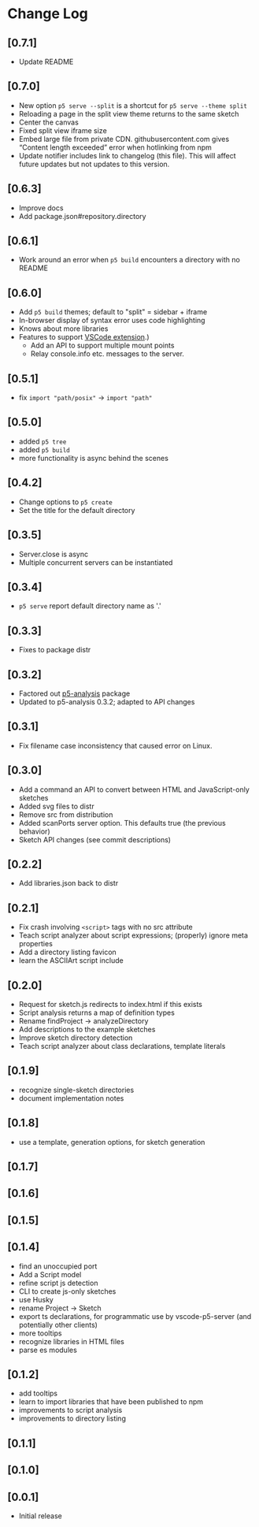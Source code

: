 # Change Log

## [0.7.1]

- Update README

## [0.7.0]

- New option `p5 serve --split` is a shortcut for `p5 serve --theme split`
- Reloading a page in the split view theme returns to the same sketch
- Center the canvas
- Fixed split view iframe size
- Embed large file from private CDN. githubusercontent.com gives “Content length
  exceeded” error when hotlinking from npm
- Update notifier includes link to changelog (this file). This will affect
  future updates but not updates to this version.

## [0.6.3]

- Improve docs
- Add package.json#repository.directory

## [0.6.1]

- Work around an error when `p5 build` encounters a directory with no README

## [0.6.0]

- Add `p5 build` themes; default to "split" = sidebar + iframe
- In-browser display of syntax error uses code highlighting
- Knows about more libraries
- Features to support [VSCode
  extension](https://marketplace.visualstudio.com/items?itemName=osteele.p5-server).)
  - Add an API to support multiple mount points
  - Relay console.info etc. messages to the server.

## [0.5.1]

- fix `import "path/posix"` -> `import "path"`

## [0.5.0]

- added `p5 tree`
- added `p5 build`
- more functionality is async behind the scenes

## [0.4.2]

- Change options to `p5 create`
- Set the title for the default directory

## [0.3.5]

- Server.close is async
- Multiple concurrent servers can be instantiated

## [0.3.4]

- `p5 serve` report default directory name as '.'

## [0.3.3]

- Fixes to package distr

## [0.3.2]

- Factored out [p5-analysis](https://www.npmjs.com/package/p5-analysis) package
- Updated to p5-analysis 0.3.2; adapted to API changes

## [0.3.1]

- Fix filename case inconsistency that caused error on Linux.

## [0.3.0]

- Add a command an API to convert between HTML and JavaScript-only sketches
- Added svg files to distr
- Remove src from distribution
- Added scanPorts server option. This defaults true (the previous behavior)
- Sketch API changes (see commit descriptions)

## [0.2.2]

- Add libraries.json back to distr

## [0.2.1]

- Fix crash involving `<script>` tags with no src attribute
- Teach script analyzer about script expressions; (properly) ignore meta properties
- Add a directory listing favicon
- learn the ASCIIArt script include

## [0.2.0]

- Request for sketch.js redirects to index.html if this exists
- Script analysis returns a map of definition types
- Rename findProject -> analyzeDirectory
- Add descriptions to the example sketches
- Improve sketch directory detection
- Teach script analyzer about class declarations, template literals

## [0.1.9]

- recognize single-sketch directories
- document implementation notes

## [0.1.8]

- use a template, generation options, for sketch generation

## [0.1.7]

## [0.1.6]

## [0.1.5]

## [0.1.4]

- find an unoccupied port
- Add a Script model
- refine script js detection
- CLI to create js-only sketches
- use Husky
- rename Project -> Sketch
- export ts declarations, for programmatic use by vscode-p5-server (and potentially other clients)
- more tooltips
- recognize libraries in HTML files
- parse es modules

## [0.1.2]

- add tooltips
- learn to import libraries that have been published to npm
- improvements to script analysis
- improvements to directory listing

## [0.1.1]

## [0.1.0]

## [0.0.1]

- Initial release
